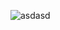 
![asdasd](https://user-images.githubusercontent.com/43742265/201300902-2e2b022c-cf2f-4dd4-91af-2ab9061d6d81.png)
